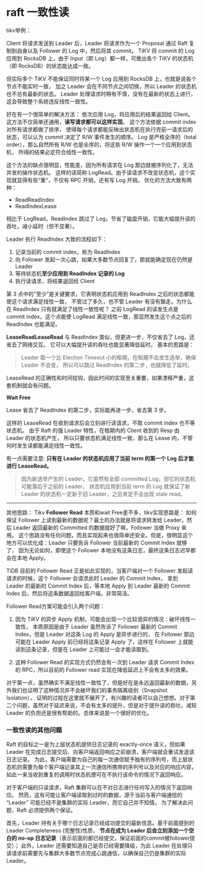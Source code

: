 # raft 一致性读

tikv举例：

Client 将请求发送到 Leader 后，Leader 将请求作为一个 Proposal 通过 Raft 复制到自身以及 Follower 的 Log 中，然后将其 commit。
TiKV 将 commit 的 Log 应用到 RocksDB 上，由于 Input（即 Log）都一样，可推出各个 TiKV 的状态机（即 RocksDB）的状态能达成一致。

但实际多个 TiKV 不能保证同时将某一个 Log 应用到 RocksDB 上，也就是说各个节点不能实时一致，
加之 Leader 会在不同节点之间切换，所以 Leader 的状态机也不总有最新的状态。
Leader 处理请求时稍有不慎，没有在最新的状态上进行，这会导致整个系统违反线性一致性。

好在有一个很简单的解决方法：
依次应用 Log，将应用后的结果返回给 Client。这方法不仅简单还通用，**读写请求都可以这样实现**。
这个方法依据 commit index 对所有请求都做了排序，
使得每个请求都能反映出状态机在执行完前一请求后的状态，可以认为 commit 决定了 R/W 事件发生的顺序。
Log 是严格全序的（total order），那么自然所有 R/W 也是全序的，将这些 R/W 操作一个一个应用到状态机，
所得的结果必定符合线性一致性。

这个方法的缺点很明显，性能差，因为所有请求在 Log 那边就被序列化了，无法并发的操作状态机。
这样的读简称 LogRead。由于读请求不改变状态机，这个实现就显得有些“重“，不仅有 RPC 开销，还有写 Log 开销。
优化的方法大致有两种：
- ReadReadIndex
- ReadIndexLease

相比于 LogRead，ReadIndex 跳过了 Log，节省了磁盘开销，它能大幅提升读的吞吐，减小延时（但不显著）。

Leader 执行 ReadIndex 大致的流程如下：
1. 记录当前的 commit index，称为 ReadIndex
2. 向 Follower 发起一次心跳，如果大多数节点回复了，那就能确定现在仍然是 Leader
3. 等待状态机**至少应用到 ReadIndex 记录的 Log**
4. 执行读请求，将结果返回给 Client

第 3 点中的“至少”是关键要求，它表明状态机应用到 ReadIndex 之后的状态都能使这个请求满足线性一致，
不管过了多久，也不管 Leader 有没有飘走。为什么在 ReadIndex 只有就满足了线性一致性呢？
之前 LogRead 的读发生点是 commit index，这个点能使 LogRead 满足线性一致，那显然发生这个点之后的 ReadIndex 也能满足。

**LeaseReadLeaseRead** 与 ReadIndex 类似，但更进一步，不仅省去了 Log，还省去了网络交互。
它可以大幅提升读的吞吐也能显著降低延时。
基本的思路是：
 >Leader 取一个比 Election Timeout 小的租期，在租期不会发生选举，确保 Leader 不会变，
  所以可以跳过 ReadIndex 的第二步，也就降低了延时。

LeaseRead 的正确性和时间挂钩，因此时间的实现至关重要，如果漂移严重，这套机制就会有问题。

**Wait Free**

 Lease 省去了 ReadIndex 的第二步，实际能再进一步，省去第 3 步。
 
这样的 LeaseRead 在收到请求后会立刻进行读请求，不取 commit index 也不等状态机。
由于 Raft 的强 Leader 特性，在租期内的 Client 收到的 Resp 由 Leader 的状态机产生，
所以只要状态机满足线性一致，那么在 Lease 内，不管何时发生读都能满足线性一致性。

有一点需要注意:
**只有在 Leader 的状态机应用了当前 term 的第一个 Log 后才能进行 LeaseRead。**
>因为新选举产生的 Leader，它虽然有全部 committed Log，但它的状态机可能落后于之前的 Leader，
状态机应用到当前 term 的 Log 就保证了新 Leader 的状态机一定新于旧 Leader，之后肯定不会出现 stale read。


----------------------------------------------------------------------------
其他思路：
Tikv **Follower Read**
本质和wait Free差不多，tikv实现思路是：
如何保证 Follower 上读到最新的数据呢？最土的办法就是将请求转发给 Leader，然后 Leader 返回最新的 Committed 的数据就好了嘛，Follower 当做 Proxy 来用。
这个思路没有任何问题，而且实现起来也很简单还安全。但是，很明显这个地方可以优化成：Leader 只要告诉 Follower 当前最新的 Commit Index 就够了，
因为无论如何，即使这个 Follower 本地没有这条日志，最终这条日志迟早都会在本地 Apply。

TiDB 目前的 Follower Read 正是如此实现的，当客户端对一个 Follower 发起读请求的时候，这个 Follower 会请求此时 Leader 的 Commit Index，
拿到 Leader 的最新的 Commit Index 后，等本地 Apply 到 Leader 最新的 Commit Index 后，然后将这条数据返回给客户端，非常简洁。

Follower Read方案可能会引入两个问题：

1.  因为 TiKV 的异步 Apply 机制，可能会出现一个比较诡异的情况：破坏线性一致性，
    本质原因是由于 Leader 虽然告诉了 Follower 最新的 Commit Index，但是 Leader 对这条 Log 的 Apply 是异步进行的，
    在 Follower 那边可能在 Leader Apply 前已经将这条记录 Apply 了，这样在 Follower 上就能读到这条记录，但是在 Leader 上可能过一会才能读取到。
    
2.  这种 Follower Read 的实现方式仍然会有一次到 Leader 请求 Commit Index 的 RPC，所以目前的 Follower read 实现在降低延迟上不会有太多的效果。

对于第一点，虽然确实不满足线性一致性了，但是好在是永远返回最新的数据，另外我们也证明了这种情况并不会破坏我们的事务隔离级别（Snapshot Isolation），
证明的过程在这里就不展开了，有兴趣的读者可以自己想想。对于第二个问题，虽然对于延迟来说，不会有太多的提升，但是对于提升读的吞吐，减轻 Leader 的负担还是很有帮助的。总体来说是一个很好的优化。



### 一致性读的其他问题
Raft 的目标之一是为上层状态机提供日志记录的 exactly-once 语义，但如果 Leader 在完成日志提交后、向客户端返回响应之前崩溃，客户端就会重试发送该日志记录。
为此，客户端需要为自己的每一次通信赋予独有的序列号，而上层状态机则需要为每个客户端记录其上一次通信所携带的序列号以及对应的响应内容，
如此一来当收到重复的调用时状态机便可在不执行该命令的情况下返回响应。

对于客户端的只读请求，Raft 集群可以在不对日志进行任何写入的情况下返回响应。
然而，这有可能让客户端读取到过时的数据，源于当前与客户端通信的 “Leader” 可能已经不是集群的实际 Leader，而它自己并不知情。
为了解决此问题，Raft 必须提供两个保证。

首先，Leader 持有关于哪个日志记录已经成功提交的最新信息。基于前面提到的 Leader Completeness (完整性)性质，
**节点在成为 Leader 后会立刻添加一个空白的 no-op 日志记录**（表示前面的都已经提交，保证前面的commit被follower提交）；
此外，Leader 还需要知道自己是否已经需要降级，为此 Leader 在处理只读请求前需要先与集群大多数节点完成心跳通信，以确保自己仍是集群的实际 Leader。